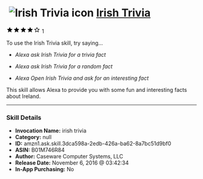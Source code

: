 # &nbsp;<img src="skill_icon" alt="Irish Trivia icon" width="36"> [Irish Trivia](http://alexa.amazon.com/#skills/amzn1.ask.skill.3dca598a-2edb-426a-ba62-8a7bc51d9bf0)
![4 stars](../../images/ic_star_black_18dp_1x.png)![4 stars](../../images/ic_star_black_18dp_1x.png)![4 stars](../../images/ic_star_black_18dp_1x.png)![4 stars](../../images/ic_star_black_18dp_1x.png)![4 stars](../../images/ic_star_border_black_18dp_1x.png) 1

To use the Irish Trivia skill, try saying...

* *Alexa ask Irish Trivia for a trivia fact*

* *Alexa ask Irish Trivia for  a random fact*

* *Alexa Open Irish Trivia and ask for an interesting fact*

This skill allows Alexa to provide you with some fun and interesting facts about Ireland.

***

### Skill Details

* **Invocation Name:** irish trivia
* **Category:** null
* **ID:** amzn1.ask.skill.3dca598a-2edb-426a-ba62-8a7bc51d9bf0
* **ASIN:** B01M746R84
* **Author:** Caseware Computer Systems, LLC
* **Release Date:** November 6, 2016 @ 03:42:34
* **In-App Purchasing:** No
